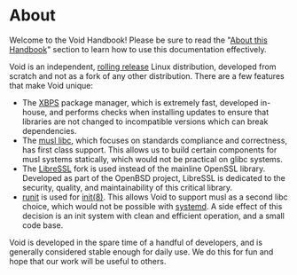 # About

Welcome to the Void Handbook! Please be sure to read the "[About this
Handbook](../about-handbook/index.md)" section to learn how to use this
documentation effectively.

Void is an independent, [rolling
release](https://en.wikipedia.org/wiki/Rolling_release) Linux distribution,
developed from scratch and not as a fork of any other distribution. There are a
few features that make Void unique:

- The [XBPS](https://github.com/void-linux/xbps) package manager, which is
   extremely fast, developed in-house, and performs checks when installing
   updates to ensure that libraries are not changed to incompatible versions
   which can break dependencies.
- The [musl libc](https://musl.libc.org/), which focuses on standards compliance
   and correctness, has first class support. This allows us to build certain
   components for musl systems statically, which would not be practical on glibc
   systems.
- The [LibreSSL](https://www.libressl.org/) fork is used instead of the mainline
   OpenSSL library. Developed as part of the OpenBSD project, LibreSSL is
   dedicated to the security, quality, and maintainability of this critical
   library.
- [runit](../config/services/index.md) is used for
   [init(8)](https://man.voidlinux.org/init.8). This allows Void to support musl
   as a second libc choice, which would not be possible with
   [systemd](https://www.freedesktop.org/wiki/Software/systemd/). A side effect
   of this decision is an init system with clean and efficient operation, and a
   small code base.

Void is developed in the spare time of a handful of developers, and is generally
considered stable enough for daily use. We do this for fun and hope that our
work will be useful to others.
